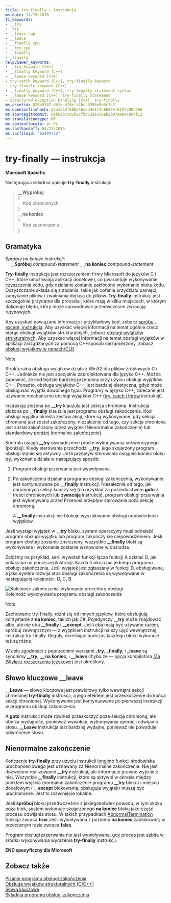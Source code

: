 ```yaml
---
title: try-finally — instrukcja
ms.date: 11/19/2018
f1_keywords:
- __try
- _try
- __leave_cpp
- __leave
- __finally_cpp
- __try_cpp
- __finally
- _finally
helpviewer_keywords:
- __try keyword [C++]
- __finally keyword [C++]
- __leave keyword [C++]
- try-catch keyword [C++], try-finally keyword
- try-finally keyword [C++]
- __finally keyword [C++], try-finally statement syntax
- __leave keyword [C++], try-finally statement
- structured exception handling [C++], try-finally
ms.assetid: 826e0347-ddfe-4f6e-a7bc-0398e0edc7c2
ms.openlocfilehash: d2a1c63f686b46aad4e174c86895f6f9fc00d260
ms.sourcegitcommit: 0ab61bc3d2b6cfbd52a16c6ab2b97a8ea1864f12
ms.translationtype: MT
ms.contentlocale: pl-PL
ms.lasthandoff: 04/23/2019
ms.locfileid: "62404732"
---
```

# <a name="try-finally-statement"></a>try-finally — instrukcja

**Microsoft Specific**

Następująca składnia opisuje **try-finally** instrukcji:

> **\_\_Wypróbuj**<br/>
> {<br/>
> &nbsp;&nbsp;&nbsp;&nbsp;Kod chronionych<br/>
> }<br/>
> **\_\_na koniec**<br/>
> {<br/>
> &nbsp;&nbsp;&nbsp;&nbsp;Kod zakończenia<br/>
> }<br/>

## <a name="grammar"></a>Gramatyka

*Spróbuj na koniec instrukcji*:<br/>
&nbsp;&nbsp;&nbsp;&nbsp;**\_\_Spróbuj** *compound-statement*  **\_ \_na koniec** *compound-statement*

**Try-finally** instrukcja jest rozszerzeniem firmy Microsoft do języków C i C++, które umożliwiają aplikacji docelowej, co gwarantuje wykonywanie czyszczenia kodu, gdy działanie zostanie zakłócone wykonanie bloku kodu. Oczyszczanie składa się z zadania, takie jak cofanie przydziału pamięci, zamykanie plików i zwalniania dojścia do plików. **Try-finally** instrukcji jest szczególnie przydatne dla procedur, które mają w kilku miejscach, w którym dokonuje błędu, który może spowodować przedwczesne zwracają rutynowych.

Aby uzyskać powiązane informacje i przykładowy kod, zobacz [spróbuj-except, instrukcja](../cpp/try-except-statement.md). Aby uzyskać więcej informacji na temat ogólnie rzecz biorąc obsługi wyjątków strukturalnych, zobacz [obsługi wyjątków strukturalnych](../cpp/structured-exception-handling-c-cpp.md). Aby uzyskać więcej informacji na temat obsługi wyjątków w aplikacji zarządzanych za pomocą C++sposób niezamierzony, zobacz [obsługi wyjątków w ramach/CLR](../extensions/exception-handling-cpp-component-extensions.md).

> [!NOTE]
> Strukturalna obsługa wyjątków działa z Win32 dla plików źródłowych C i C++. Jednakże nie jest specjalnie zaprojektowana dla języka C++. Można zapewnić, że kod będzie bardziej przenośny przy użyciu obsługi wyjątków C++. Ponadto, obsługa wyjątków C++ jest bardziej elastyczna, gdyż może obsługiwać wyjątki dowolnego typu. Programy w języku C++, zalecane jest używanie mechanizmu obsługi wyjątków C++ ([try, catch i throw](../cpp/try-throw-and-catch-statements-cpp.md) instrukcji).

Instrukcja złożona po **__try** klauzula jest sekcja chroniona. Instrukcja złożona po **__finally** klauzula jest programu obsługi zakończenia. Kod obsługi wyjątku określa zestaw akcji, które są wykonywane, gdy sekcja chroniona jest został zakończony, niezależnie od tego, czy sekcja chroniona jest został zakończony przez wyjątek (Nienormalne zakończenie) lub standardowy poniżej (normalne zakończenie).

Kontrola osiąga **__try** oświadczenie proste wykonywania sekwencyjnego (poniżej). Kiedy sterowania przechodzi **__try**, jego skojarzony program obsługi stanie się aktywny. Jeśli przepływ sterowania osiągnie koniec bloku try, wykonanie działa w następujący sposób:

1. Program obsługi przerwania jest wywoływana.

1. Po zakończeniu działania programu obsługi zakończenia, wykonywanie jest kontynuowane po **__finally** instrukcji. Niezależnie od tego, jak chronionych sekcji kończy się (na przykład za pośrednictwem **goto** z treści chronionych lub **zwracają** instrukcji), program obsługi przerwania jest wykonywany *przed* Przenosi przepływ sterowania poza sekcję chronioną.

   A **__finally** instrukcji nie blokuje wyszukiwanie obsługi odpowiednich wyjątków.

Jeśli wystąpi wyjątek w **__try** bloku, system operacyjny musi odnaleźć program obsługi wyjątku lub program zakończy się niepowodzeniem. Jeśli program obsługi zostanie znaleziony, wszystkie **__finally** bloki są wykonywane i wykonanie zostanie wznowione w obsłudze.

Załóżmy na przykład, serii wywołań funkcji łącza funkcji A działać D, jak pokazano na poniższej ilustracji. Każda funkcja ma jednego programu obsługi zakończenia. Jeśli wyjątek jest zgłaszany w funkcji D, obsługiwane, a jako system rozwija stos obsługi zakończenia są wywoływane w następującej kolejności: D, C, B.

![Kolejność zakończenia&#45;wykonanie procedury obsługi](../cpp/media/vc38cx1.gif "kolejność zakończenia&#45;wykonanie procedury obsługi") <br/>
Kolejność wykonywania programu obsługi zakończenia

> [!NOTE]
> Zachowanie try-finally, różni się od innych języków, które obsługują korzystanie z **na koniec**, takich jak C#.  Pojedynczy **__try** może znajdować albo, ale nie oba **__finally** i **__except**.  Jeśli oba mają być używane razem, spróbuj zewnętrznym — z wyjątkiem instrukcji należy ująć wewnętrznej instrukcji try-finally.  Reguły, określając podczas każdego bloku wykonuje też są różne.

W celu zgodności z poprzednimi wersjami **_try**, **_finally**, i **_leave** są synonimy **__try**, **__ na koniec**, i **__leave** chyba że — opcja kompilatora [/Za \(Wyłącz rozszerzenia językowe)](../build/reference/za-ze-disable-language-extensions.md) jest określony.

## <a name="the-leave-keyword"></a>Słowo kluczowe __leave

**__Leave** — słowo kluczowe jest prawidłowy tylko wewnątrz sekcji chronionej **try-finally** instrukcji, a jego efektem jest przeskoczenie do końca sekcji chronionej. Wykonywanie jest kontynuowane po pierwszej instrukcji w programu obsługi zakończenia.

A **goto** instrukcji może również przeskoczyć poza sekcję chronioną, ale obniża wydajność, ponieważ wywołuje, wykonywania operacji odwijania stosu. **__Leave** instrukcja jest bardziej wydajne, ponieważ nie powoduje odwrócenie stosu.

## <a name="abnormal-termination"></a>Nienormalne zakończenie

Kończenie **try-finally** przy użyciu instrukcji [longjmp](../c-runtime-library/reference/longjmp.md) funkcji środowiska uruchomieniowego jest uznawany za Nienormalne zakończenie. Nie jest dozwolone realizowanie **__try** instrukcji, ale informacje prawne wyjście z niej. Wszystkie **__finally** instrukcji, które są aktywni w okresie między punktem wyjścia (normalne zakończenie programu **__try** bloku) i miejscu docelowym ( **__except** blokowania, obsługuje wyjątek) muszą być uruchamiane. Jest to rozwinięcie lokalne.

Jeśli **spróbuj** bloku przedwcześnie z jakiegokolwiek powodu, w tym skoku poza blok, system wykonuje skojarzonego **na koniec** bloku jako część procesu odwijania stosu. W takich przypadkach [AbnormalTermination](/windows/desktop/Debug/abnormaltermination) funkcja zwraca **true** Jeśli wywoływana z poziomu **na koniec** zablokować; w przeciwnym razie zwraca **false**.

Program obsługi przerwania nie jest wywoływana, gdy proces jest zabita w środku wykonywania wyrażenia **try-finally** instrukcji.

**END specyficzny dla Microsoft**

## <a name="see-also"></a>Zobacz także

[Pisanie programu obsługi zakończenia](../cpp/writing-a-termination-handler.md)<br/>
[Obsługa wyjątków strukturalnych (C/C++)](../cpp/structured-exception-handling-c-cpp.md)<br/>
[Słowa kluczowe](../cpp/keywords-cpp.md)<br/>
[Składnia programu obsługi zakończenia](/windows/desktop/Debug/termination-handler-syntax)